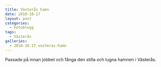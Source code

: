 ```yaml
---
title: Västerås hamn
date: 2018-10-17
layout: post
categories:
  - Fotoblogg
tags:
  - Västerås
galleries:
  - 2018-10-17-vasteras-hamn
---
```


Passade på innan jobbet och fånga den stilla och lugna hamnen i Västerås.
